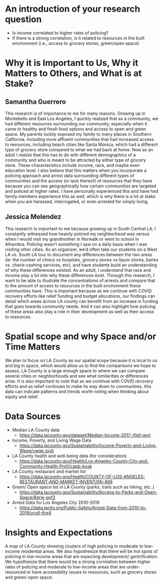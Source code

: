 # **An introduction of your research question**
* Is income correlated to higher rates of policing?
* If there is a strong correlation, is it related to resources in the built environment (i.e., access to grocery stores, green/open space)

# **Why it is Important to Us, Why it Matters to Others, and What is at Stake?**
## Samantha Guerrero
This research is of importance to me for many reasons. Growing up in Montebello and East Los Angeles, I quickly realized that as a community, we had different resources surrounding our community, especially when it came to healthy and fresh food options and access to open and green space. My parents luckily exposed my family to many places in Southern California, including more affluent communities that had increased access to resources, including beach cities like Santa Monica, which had a different type of grocery store compared to what we had back at home. Now as an adult I realize that this has to do with different demographics of a community and who is meant to be attracted by either type of grocery store. These characteristics include income, race, and maybe even education level. I also believe that this matters when you incorporate a policing approach and arrest data surrounding different types of communities and the access (or lack thereof) of resources that they have because you can see geographically how certain communities are targeted and policed at higher rates. I have personally experienced this and have had family members experience this as well, which is why there is a lot at stake when you are harassed,  interrogated, or even arrested for simply living. 

## Jessica Melendez 
This research is important to me because growing up in South Central LA, I constantly witnessed how heavily policed my neighborhood was versus when I would visit my grandmother in Norwalk or went to school in Alhambra. Policing wasn’t something I saw on a daily basis when I was visiting other cities. As an organizer, we’d often take our students on a West LA vs. South LA tour to document any differences between the two areas (ie: the number of clinics vs hospitals, grocery stores vs liquor stores, banks vs. check-cashing services, etc).  and have students build an understanding of why these differences existed. As an adult, I understand that race and income play a lot into why these differences exist. Through this research, I want to be able to illustrate the concentrations of arrests and compare that to the amount of access to resources in the built environment these communities have. This is important because as we continue with COVID recovery efforts like relief funding and budget allocations, our findings can detail which areas across LA county can benefit from an increase in funding that goes towards community needs. And it can also highlight how policing of these areas also play a role in their development as well as their access to resources. 

# **Spatial scope and why Space and/or Time Matters** 
We plan to focus on LA County as our spatial scope because it is local to us and big in space, which would allow us to find the comparisons we hope to assess. LA County is a large enough space to where we can compare several cities or neighborhoods and see what similarities or differences arise. It is also important to note that as we continue with COVID recovery efforts and as relief continues to make its way down to communities, this data can indicate patterns and trends worth noting when thinking about equity and relief.

# **Data Sources**

* Median LA County data 
  * https://data.lacounty.gov/dataset/Median-Income-2017-/fipf-wyij 
* Income, Poverty, and Living Wage Data 
  * https://data.lacounty.gov/Sustainability/Income-Poverty-and-Living-Wage/vwqe-zjyb
* LA County health and well-being data (for consideration) 
  * https://data.lacounty.gov/Health/Los-Angeles-County-City-and-Community-Health-Profi/capb-kusk
* LA County restaurant and market list 
  * https://data.lacounty.gov/Health/COUNTY-OF-LOS-ANGELES-RESTAURANT-AND-MARKET-INVENT/jf4j-8it9
* Green/ Open space list in LA County (parks, trails such as hiking, etc..)
  * https://data.lacounty.gov/Sustainability/Access-to-Parks-and-Open-Space/8qrw-gvf2
* Arrest Data for Los Angeles City 2010-2019 
  * https://data.lacity.org/Public-Safety/Arrest-Data-from-2010-to-2019/yru6-6re4

# **Insights and Expectations**
A map of LA County showing clusters of high policing in moderate to low-income residential areas. We also hypothesize that there will be hot spots of policing in low-income areas that are expecting development/ gentrification. 
We hypothesize that there would be a strong correlation between higher rates of policing and moderate to low-income areas that are under-resourced or have accessibility issues to resources, such as grocery stores and green/ open space. 
